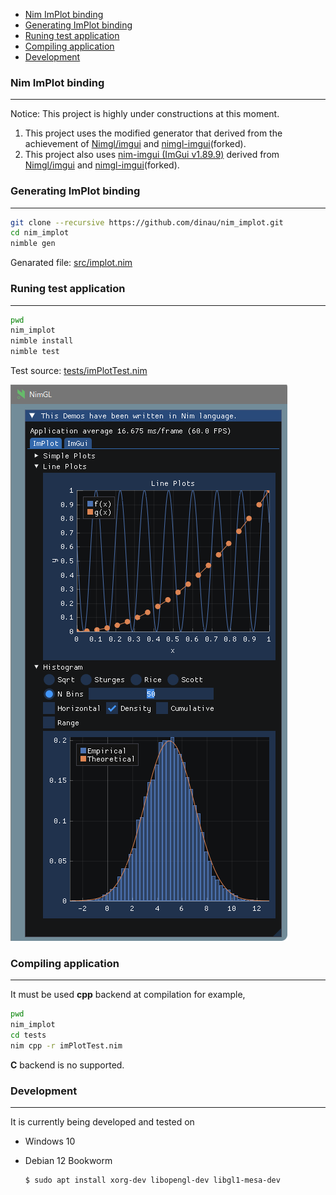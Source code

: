 <!-- START doctoc generated TOC please keep comment here to allow auto update -->
<!-- DON'T EDIT THIS SECTION, INSTEAD RE-RUN doctoc TO UPDATE -->

- [Nim ImPlot binding](#nim-implot-binding)
- [Generating ImPlot binding](#generating-implot-binding)
- [Runing test application](#runing-test-application)
- [Compiling application](#compiling-application)
- [Development](#development)

<!-- END doctoc generated TOC please keep comment here to allow auto update -->


### Nim ImPlot binding

---

Notice: This project is highly under constructions at this moment.

1. This project uses the modified generator that derived from the achievement of [Nimgl/imgui](https://github.com/nimgl/imgui) and [nimgl-imgui](https://github.com/daniel-j/nimgl-imgui)(forked).
1. This project also uses [nim-imgui (ImGui v1.89.9)](https://github.com/dinau/nimgl-imgui) derived from [Nimgl/imgui](https://github.com/nimgl/imgui) and [nimgl-imgui](https://github.com/daniel-j/nimgl-imgui)(forked).

### Generating ImPlot binding  

---

```bash
git clone --recursive https://github.com/dinau/nim_implot.git
cd nim_implot
nimble gen
```

Genarated file: [src/implot.nim](src/implot.nim)

### Runing test application

---

```bash
pwd 
nim_implot
nimble install
nimble test
```

Test source: [tests/imPlotTest.nim](tests/imPlotTest.nim)

![alt](img/nim_implot-demo.png)


### Compiling application

---

It must be used **cpp** backend at compilation for example,

```sh
pwd
nim_implot
cd tests
nim cpp -r imPlotTest.nim 
```

**C** backend is no supported.

### Development

---

It is currently being developed and tested on

* Windows 10
* Debian 12 Bookworm  

   ```sh
   $ sudo apt install xorg-dev libopengl-dev libgl1-mesa-dev
   ```




